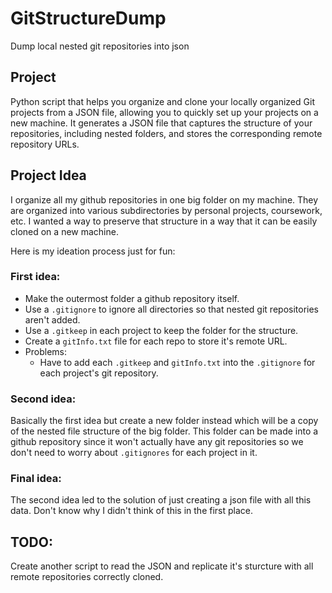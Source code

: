 # GitStructureDump
Dump local nested git repositories into json

## Project
Python script that helps you organize and clone your locally organized Git projects from a JSON file, 
allowing you to quickly set up your projects on a new machine. 
It generates a JSON file that captures the structure of your repositories, 
including nested folders, and stores the corresponding remote repository URLs.

## Project Idea
I organize all my github repositories in one big folder on my machine. They are organized into various subdirectories by personal projects,
coursework, etc. I wanted a way to preserve that structure in a way that it can be easily cloned on a new machine.


Here is my ideation process just for fun:
### First idea:
- Make the outermost folder a github repository itself.
- Use a `.gitignore` to ignore all directories so that nested git repositories aren't added.
- Use a `.gitkeep` in each project to keep the folder for the structure.
- Create a `gitInfo.txt` file for each repo to store it's remote URL.
- Problems:
    - Have to add each `.gitkeep` and `gitInfo.txt` into the `.gitignore` for each project's git repository.

### Second idea:
Basically the first idea but create a new folder instead which will be a copy of the nested file structure of the big folder. This folder can be made into a github repository since it won't actually have any git repositories so we don't need to worry about `.gitignores` for each project in it.

### Final idea:
The second idea led to the solution of just creating a json file with all this data. Don't know why I didn't think of this in the first place.

## TODO:
Create another script to read the JSON and replicate it's sturcture with all remote repositories correctly cloned.
